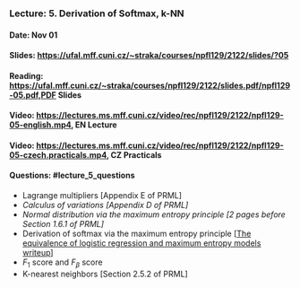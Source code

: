 ### Lecture: 5. Derivation of Softmax, k-NN
#### Date: Nov 01
#### Slides: https://ufal.mff.cuni.cz/~straka/courses/npfl129/2122/slides/?05
#### Reading: https://ufal.mff.cuni.cz/~straka/courses/npfl129/2122/slides.pdf/npfl129-05.pdf,PDF Slides
#### Video: https://lectures.ms.mff.cuni.cz/video/rec/npfl129/2122/npfl129-05-english.mp4, EN Lecture
#### Video: https://lectures.ms.mff.cuni.cz/video/rec/npfl129/2122/npfl129-05-czech.practicals.mp4, CZ Practicals
#### Questions: #lecture_5_questions

- Lagrange multipliers [Appendix E of PRML]
- _Calculus of variations [Appendix D of PRML]_
- _Normal distribution via the maximum entropy principle [2 pages before Section 1.6.1 of PRML]_
- Derivation of softmax via the maximum entropy principle [[The equivalence of logistic regression and maximum entropy models writeup](https://github.com/WinVector/Examples/blob/main/dfiles/LogisticRegressionMaxEnt.pdf)]
- $F_1$ score and $F_β$ score
- K-nearest neighbors [Section 2.5.2 of PRML]
